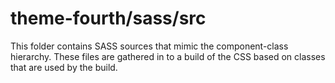 # theme-fourth/sass/src

This folder contains SASS sources that mimic the component-class hierarchy. These files
are gathered in to a build of the CSS based on classes that are used by the build.
